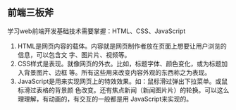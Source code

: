 ## 前端三板斧

学习web前端开发基础技术需要掌握：HTML、CSS、JavaScript

1. HTML是⽹页内容的载体。内容就是⽹页制作者放在页面上想要让用户浏览的信息，可以包含文
  字、图⽚片、视频等。
2. CSS样式是表现。就像网页的外衣。比如，标题字体、颜色变化，或为标题加⼊背景图片、边框
  等。所有这些用来改变内容外观的东西称之为表现。
3. JavaScript是用来实现网页上的特效效果。如：鼠标滑过弹出下拉菜单。或鼠标滑过表格的背景颜
  色改变。还有焦点新闻（新闻图⽚片）的轮换。可以这么理理解，有动画的，有交互的一般都是用
  JavaScript来实现的。
